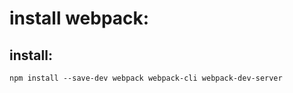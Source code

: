 # install webpack:

## install:

```shell
npm install --save-dev webpack webpack-cli webpack-dev-server
```

